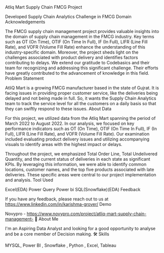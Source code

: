 Atliq Mart Supply Chain FMCG Project

Developed Supply Chain Analytics Challenge in FMCG Domain
Acknowledgements

The FMCG supply chain management project provides valuable insights into the domain of supply chain management in the FMCG industry. Key terms such as OT (On Time), OTIF (On Time In Full), IF (In Full), LIFR (Line Fill Rate), and VOFR (Volume Fill Rate) enhance the understanding of this industry-specific domain. Moreover, the project sheds light on the challenges associated with product delivery and identifies factors contributing to delays. We extend our gratitude to Codebasics and their team for recognizing and addressing this significant challenge. Their efforts have greatly contributed to the advancement of knowledge in this field.
Problem Statement

AtliQ Mart is a growing FMCG manufacturer based in the state of Gujrat. It is facing issues in providing proper customer service, like the deliveries being delayed and not being made in full. So, it wants the Supply Chain Analytics team to track the service level for all the customers on a daily basis so that they can swiftly respond to these issues.
About Data

For this project, we utilized data from the Atliq Mart spanning the period of March 2022 to August 2022. In our analysis, we focused on key performance indicators such as OT (On Time), OTIF (On Time In Full), IF (In Full), LIFR (Line Fill Rate), and VOFR (Volume Fill Rate). Our examination included evaluating product delivery issues and utilizing accompanying visuals to identify areas with the highest impact or delays.

Throughout the project, we emphasized Total Order Line, Total Undelivered Quantity, and the current status of deliveries in each state as significant KPIs. By leveraging this information, we were able to identify common locations, customer names, and the top five products associated with late deliveries. These specific areas were central to our project implementation and analysis.
Tool Used

Excel(EDA) Power Query Power bi SQL(Snowflake)(EDA)
Feedback

If you have any feedback, please reach out to us at https://www.linkedin.com/in/karishma-grover/
Demo

Novypro - https://www.novypro.com/project/atliq-mart-supply-chain-management-
🚀 About Me

I'm an Aspiring Data Analyst and looking for a good opportunity to analyse and be a core member of Decision making.
🛠 Skills

MYSQL, Power BI , Snowflake , Python , Excel, Tableau
